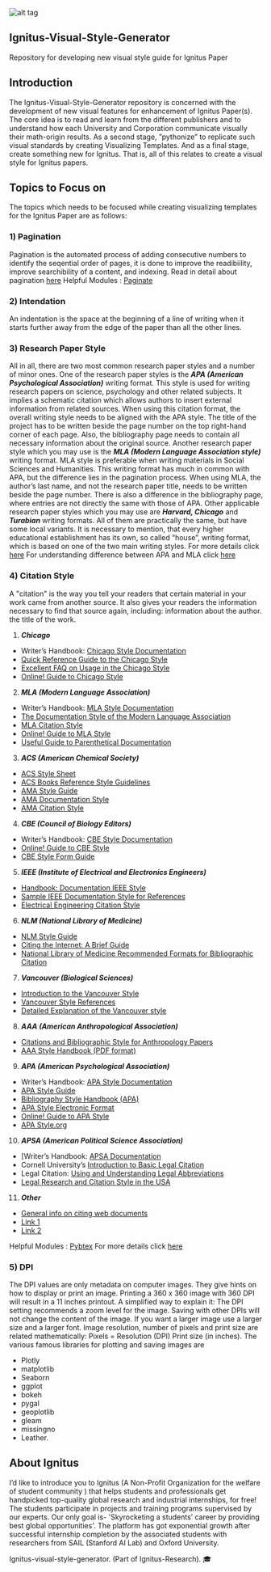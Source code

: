 
![alt tag](https://avatars0.githubusercontent.com/u/39058097?s=200&v=4)

## Ignitus-Visual-Style-Generator
Repository for developing new visual style guide for Ignitus Paper

## Introduction
The Ignitus-Visual-Style-Generator repository is concerned with the development of new visual features for enhancement of Ignitus Paper(s). The core idea is to read and learn from the different publishers and to understand how each University and Corporation communicate  visually  their  math-origin  results.  As  a  second stage,  ”pythonize”  to  replicate  such  visual  standards by creating Visualizing Templates. And as a final stage, create something new for Ignitus. That is, all of this relates to create a visual style for Ignitus papers.

## Topics to Focus on
The topics which needs to be focused while creating visualizing templates for the Ignitus Paper are as follows:

### 1) Pagination
Pagination is the automated process of adding consecutive numbers to identify the seqential order of pages, it is done to improve the readibiility, improve searchibility of a content, and indexing.
Read in detail about pagination [here](https://gist.github.com/mislav/622561)
Helpful Modules : [Paginate](https://pypi.org/project/paginate/])

### 2) Intendation
An indentation is the space at the beginning of a line of writing when it starts further away from the edge of the paper than all the other lines.

### 3) Research Paper Style
All in all, there are two most common research paper styles and a number of minor ones.
One of the research paper styles is the ***APA (American Psychological Association)*** writing format. This style is used for writing research papers on science, psychology and other related subjects. It implies a schematic citation which allows authors to insert external information from related sources. When using this citation format, the overall writing style needs to be aligned with the APA style. The title of the project has to be written beside the page number on the top right-hand corner of each page. Also, the bibliography page needs to contain all necessary information about the original source.
Another research paper style which you may use is the ***MLA (Modern Language Association style)*** writing format. MLA style is preferable when writing materials in Social Sciences and Humanities. This writing format has much in common with APA, but the difference lies in the pagination process. When using MLA, the author’s last name, and not the research paper title, needs to be written beside the page number. There is also a difference in the bibliography page, where entries are not directly the same with those of APA.
Other applicable research paper styles which you may use are ***Harvard, Chicago*** and ***Turabian*** writing formats. All of them are practically the same, but have some local variants. It is necessary to mention, that every higher educational establishment has its own, so called “house”, writing format, which is based on one of the two main writing styles.
For more details click [here](https://termpaperwriter.org/research-paper-styles)
For understanding difference between APA and MLA click [here](https://www.quora.com/What-are-the-key-differences-between-mla-and-apa-format)

### 4) Citation Style
 A "citation" is the way you tell your readers that certain material in your work came from another source. It also gives your readers the information necessary to find that source again, including: information about the author. the title of the work.

1) ***Chicago***
* Writer’s Handbook: [Chicago Style Documentation](http://www.wisc.edu/writing/Handbook/DocChicago.html)
* [Quick Reference Guide to the Chicago Style](http://www.library.wwu.edu/ref/Refhome/chicago.html)
* [Excellent FAQ on Usage in the Chicago Style](http://www.press.uchicago.edu/Misc/Chicago/cmosfaq/)
* [Online! Guide to Chicago Style](http://www.bedfordstmartins.com/online/cite7.html)

2) ***MLA (Modern Language Association)***
* Writer’s Handbook: [MLA Style Documentation](http://www.wisc.edu/writing/Handbook/DocMLA.html)
* [The Documentation Style of the Modern Language Association](http://www.newark.ohio-state.edu/~osuwrite/mla.htm)
* [MLA Citation Style](http://campusgw.library.cornell.edu/newhelp/res_strategy/citing/mla.html)
* [Online! Guide to MLA Style](http://www.bedfordstmartins.com/online/cite5.html)
* [Useful Guide to Parenthetical Documentation](http://www.geocities.com/Athens/Acropolis/1623/document.html)


3) ***ACS (American Chemical Society)***
* [ACS Style Sheet](http://www.lehigh.edu/~inhelp/footnote/acs.html)
* [ACS Books Reference Style Guidelines](http://pubs.acs.org/books/references.shtml)
* [AMA Style Guide](
http://healthlinks.washington.edu/hsl/styleguides/ama.html)
* [AMA Documentation Style](
http://rx.stlcop.edu/wcenter/AMA.htm)
* [AMA Citation Style
](http://www.liu.edu/cwis/cwp/library/workshop/citama.htm)


4) ***CBE (Council of Biology Editors)***
* Writer’s Handbook: [CBE Style Documentation](http://www.wisc.edu/writetest/Handbook/DocCBE6.html)
* [Online! Guide to CBE Style](http://www.bedfordstmartins.com/online/cite8.html)
* [CBE Style Form Guide](http://www.lib.ohio-state.edu/guides/cbegd.html
)

5) ***IEEE (Institute of Electrical and Electronics Engineers)***
* [Handbook: Documentation IEEE Style](http://www.ecf.utoronto.ca/~writing/handbook-docum1b.html)
* [Sample IEEE Documentation Style for References](http://www.carleton.ca/~nartemev/IEEE_style.html)
* [Electrical Engineering Citation Style](http://www.lehigh.edu/~inhelp/footnote/footee.html)


6) ***NLM (National Library of Medicine)***
* [NLM Style Guide](http://healthlinks.washington.edu/hsl/styleguides/nlm.html)
* [Citing the Internet: A Brief Guide](http://nnlm.gov/pnr/news/200107/netcite.html)
* [National Library of Medicine Recommended Formats for Bibliographic Citation 
](http://www.nlm.nih.gov/pubs/formats/internet.pdf)

7) ***Vancouver (Biological Sciences)***
* [Introduction to the Vancouver Style](http://www.lib.monash.edu.au/vl/cite/citeprvr.htm)
* [Vancouver Style References](http://www.library.uq.edu.au/training/citation/vancouv.html)
* [Detailed Explanation of the Vancouver style](http://www.acponline.org/journals/annals/01jan97/unifreqr.htm)

8) ***AAA (American Anthropological Association)***
* [Citations and Bibliographic Style for Anthropology Papers](http://www.usd.edu/anth/handbook/bib.htm)
* [AAA Style Handbook (PDF format)](http://www.aaanet.org/pubs/style_guide.pdf)

9) ***APA (American Psychological Association)***
* Writer’s Handbook: [APA Style Documentation](http://www.wisc.edu/writing/Handbook/DocAPA.html)
* [APA Style Guide](http://www.lib.usm.edu/~instruct/guides/apa.html)
* [Bibliography Style Handbook (APA)](http://www.english.uiuc.edu/cws/wworkshop/bibliography_style_handbookapa.htm)
* [APA Style Electronic Format](http://www.westwords.com/guffey/apa.html)
* [Online! Guide to APA Style](http://www.bedfordstmartins.com/online/cite6.html
)
* [APA Style.org](http://www.apastyle.org/elecref.html)



10) ***APSA (American Political Science Association)***
* [Writer’s Handbook: [APSA Documentation](http://www.wisc.edu/writing/Handbook/DocAPSA.html)
* Cornell University’s [Introduction to Basic Legal Citation](http://www.law.cornell.edu/citation/citation.table.html)
* Legal Citation: [Using and Understanding Legal Abbreviations
](http://qsilver.queensu.ca/law/legalcit.htm)
* [Legal Research and Citation Style in the USA](http://www.rbs0.com/lawcite.htm)

11) ***Other***
* [General info on citing web documents](http://www.lib.berkeley.edu/TeachingLib/Guides/Internet/Style.html
)
* [Link 1](http://www.aresearchguide.com/styleguides.html)
* [Link 2](http://www.dianahacker.com/resdoc/)

Helpful Modules : [Pybtex](https://docs.pybtex.org/api/formatting.html)
For more details click [here](https://website.aub.edu.lb/it/acps/Documents/PDF/citation_styles.pdf)

### 5) DPI
The DPI values are only metadata on computer images. They give hints on how to display or print
an image. Printing a 360 x 360 image with 360 DPI will result in a 11 inches printout. A simplified way to explain
it: The DPI setting recommends a zoom level for the image. Saving with other DPIs will not change the content of the
image. If you want a larger image use a larger size and a larger font. Image resolution, number of pixels and print size
are related mathematically: Pixels = Resolution (DPI) Print size (in inches). The various famous libraries for plotting and
saving images are
* Plotly
* matplotlib
* Seaborn
* ggplot
* bokeh
* pygal
* geoplotlib
* gleam
* missingno
* Leather.




## About Ignitus
I’d like to introduce you to Ignitus (A Non-Profit Organization for the welfare of student community ) that helps students and professionals get handpicked top-quality global research and industrial internships, for free! The students participate in projects and training programs supervised by our experts.
Our only goal is- 'Skyrocketing a students’ career by providing best global opportunities'.
The platform has got exponential growth after successful internship completion by the associated students with researchers from SAIL (Stanford AI Lab) and Oxford University.

Ignitus-visual-style-generator. (Part of Ignitus-Research). 🎓
